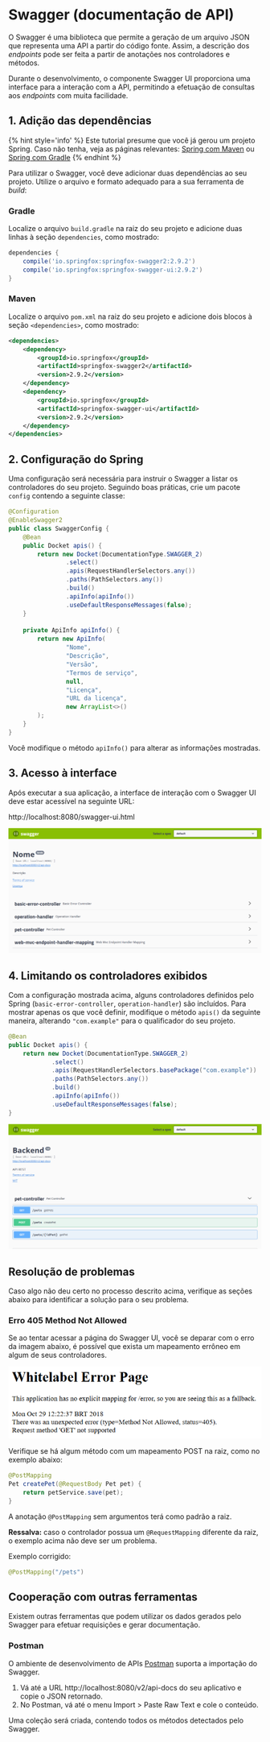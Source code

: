 # Swagger (documentação de API)

O Swagger é uma biblioteca que permite a geração de um arquivo JSON que
representa uma API a partir do código fonte. Assim, a descrição dos
_endpoints_ pode ser feita a partir de anotações nos controladores e métodos.

Durante o desenvolvimento, o componente Swagger UI proporciona uma interface
para a interação com a API, permitindo a efetuação de consultas aos
_endpoints_ com muita facilidade.

## 1. Adição das dependências

{% hint style='info' %}
Este tutorial presume que você já gerou um projeto Spring.
Caso não tenha, veja as páginas relevantes:
[Spring com Maven](spring-com-maven.md) ou
[Spring com Gradle](spring-com-gradle.md)
{% endhint %}

Para utilizar o Swagger, você deve adicionar duas dependências ao seu projeto.
Utilize o arquivo e formato adequado para a sua ferramenta de _build_:

### Gradle

Localize o arquivo `build.gradle` na raiz do seu projeto e adicione duas
linhas à seção `dependencies`, como mostrado:

~~~groovy
dependencies {
	compile('io.springfox:springfox-swagger2:2.9.2')
	compile('io.springfox:springfox-swagger-ui:2.9.2')
}
~~~

### Maven

Localize o arquivo `pom.xml` na raiz do seu projeto e adicione dois blocos à
seção `<dependencies>`, como mostrado:

~~~xml
<dependencies>
	<dependency>
	    <groupId>io.springfox</groupId>
	    <artifactId>springfox-swagger2</artifactId>
	    <version>2.9.2</version>
	</dependency>
	<dependency>
	    <groupId>io.springfox</groupId>
	    <artifactId>springfox-swagger-ui</artifactId>
	    <version>2.9.2</version>
	</dependency>
</dependencies>
~~~

## 2. Configuração do Spring

Uma configuração será necessária para instruir o Swagger a listar os
controladores do seu projeto. Seguindo boas práticas, crie um
pacote `config` contendo a seguinte classe:

~~~java
@Configuration
@EnableSwagger2
public class SwaggerConfig {
    @Bean
    public Docket apis() {
        return new Docket(DocumentationType.SWAGGER_2)
                .select()
                .apis(RequestHandlerSelectors.any())
                .paths(PathSelectors.any())
                .build()
                .apiInfo(apiInfo())
                .useDefaultResponseMessages(false);
    }

    private ApiInfo apiInfo() {
        return new ApiInfo(
                "Nome",
                "Descrição",
                "Versão",
                "Termos de serviço",
                null,
                "Licença",
                "URL da licença",
                new ArrayList<>()
        );
    }
}
~~~

Você modifique o método `apiInfo()` para alterar as informações mostradas.

## 3. Acesso à interface

Após executar a sua aplicação, a interface de interação com o Swagger UI deve
estar acessível na seguinte URL:

http://localhost:8080/swagger-ui.html

![Página do Swagger UI](../.gitbook/assets/swagger-ui.png)

## 4. Limitando os controladores exibidos

Com a configuração mostrada acima, alguns controladores definidos pelo Spring
(`basic-error-controller`, `operation-handler`) são incluídos. Para mostrar
apenas os que você definir, modifique o método `apis()` da seguinte maneira,
alterando `"com.example"` para o qualificador do seu projeto.

~~~java
@Bean
public Docket apis() {
    return new Docket(DocumentationType.SWAGGER_2)
            .select()
            .apis(RequestHandlerSelectors.basePackage("com.example"))
            .paths(PathSelectors.any())
            .build()
            .apiInfo(apiInfo())
            .useDefaultResponseMessages(false);
}
~~~

![Página do Swagger UI limitada aos controladores do projeto](../.gitbook/assets/swagger-ui-limitado.png)

## Resolução de problemas

Caso algo não deu certo no processo descrito acima, verifique as seções
abaixo para identificar a solução para o seu problema.

### Erro 405 Method Not Allowed

Se ao tentar acessar a página do Swagger UI, você se deparar com o erro da imagem abaixo, é possível que exista um mapeamento errôneo em algum de seus controladores.

![Página de erro Method not Allowed](../.gitbook/assets/swagger-ui-erro-method-not-allowed.png)

Verifique se há algum método com um mapeamento POST na raiz, como no exemplo abaixo:

~~~java
@PostMapping
Pet createPet(@RequestBody Pet pet) {
    return petService.save(pet);
}
~~~

A anotação `@PostMapping` sem argumentos terá como padrão a raiz.

**Ressalva:** caso o controlador possua um `@RequestMapping` diferente da
raiz, o exemplo acima não deve ser um problema.

Exemplo corrigido:

~~~java
@PostMapping("/pets")
~~~

## Cooperação com outras ferramentas

Existem outras ferramentas que podem utilizar os dados gerados pelo Swagger
para efetuar requisições e gerar documentação.

### Postman

O ambiente de desenvolvimento de APIs [Postman](https://www.getpostman.com/) suporta a importação do Swagger.

1. Vá até a URL http://localhost:8080/v2/api-docs do seu aplicativo e copie o JSON retornado.
2. No Postman, vá até o menu Import > Paste Raw Text e cole o conteúdo.

Uma coleção será criada, contendo todos os métodos detectados pelo Swagger.
